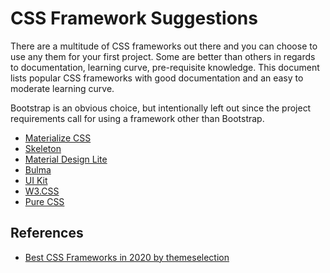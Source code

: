 # CSS Framework Suggestions

There are a multitude of CSS frameworks out there and you can choose to use any them for your first project. Some are better than others in regards to documentation, learning curve, pre-requisite knowledge. This document lists popular CSS frameworks with good documentation and an easy to moderate learning curve.

Bootstrap is an obvious choice, but intentionally left out since the project requirements call for using a framework other than Bootstrap.

- [Materialize CSS](https://materializecss.com/)
- [Skeleton](http://getskeleton.com/)
- [Material Design Lite](https://getmdl.io/index.html)
- [Bulma](https://bulma.io/)
- [UI Kit](https://getuikit.com/)
- [W3.CSS](https://www.w3schools.com/w3css/defaulT.asp)
- [Pure CSS](https://purecss.io/)

## References

- [Best CSS Frameworks in 2020 by themeselection](https://dev.to/theme_selection/best-css-frameworks-in-2020-1jjh)

